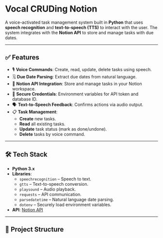 # **Vocal CRUDing Notion**

A voice-activated task management system built in **Python** that uses **speech recognition** and **text-to-speech (TTS)** to interact with the user. The system integrates with the **Notion API** to store and manage tasks with due dates.

---

## ✅ **Features**
- 🎙 **Voice Commands**: Create, read, update, delete tasks using speech.
- 🗓 **Due Date Parsing**: Extract due dates from natural language.
- 🔗 **Notion API Integration**: Store and manage tasks in your Notion workspace.
- 🔐 **Secure Credentials**: Environment variables for API token and database ID.
- 🗣 **Text-to-Speech Feedback**: Confirms actions via audio output.
- 📋 **Task Management**:
  - **Create** new tasks.
  - **Read** all existing tasks.
  - **Update** task status (mark as done/undone).
  - **Delete** tasks by voice command.

---

## 🛠 **Tech Stack**
- **Python 3.x**
- **Libraries**:
  - `speechrecognition` – Speech to text.
  - `gtts` – Text-to-speech conversion.
  - `playsound` – Audio playback.
  - `requests` – API communication.
  - `parsedatetime` – Natural language date parsing.
  - `dotenv` – Securely load environment variables.
- **API**: [Notion API](https://developers.notion.com)

---

## 📂 **Project Structure**

